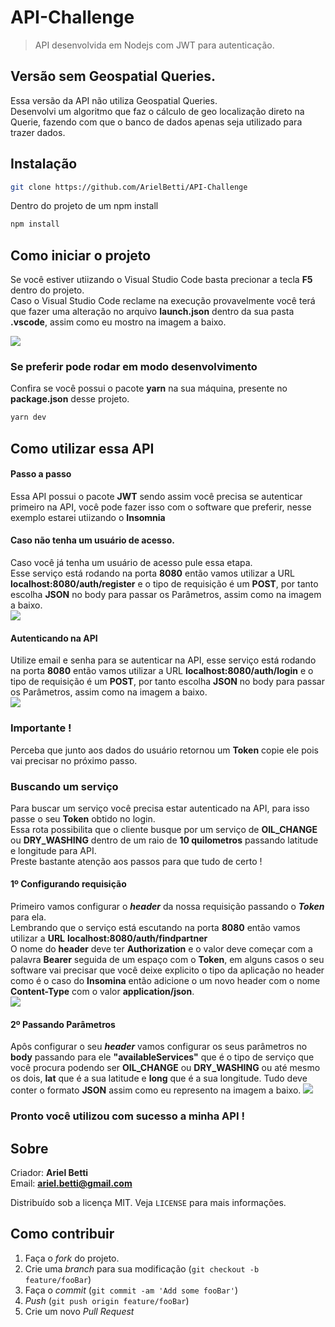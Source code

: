 # API-Challenge

> API desenvolvida em Nodejs com JWT para autenticação.

## Versão sem Geospatial Queries.

Essa versão da API não utiliza Geospatial Queries.<br>
Desenvolvi um algoritmo que faz o cálculo de geo localização direto na Querie, fazendo com que o banco de dados apenas seja utilizado para trazer dados.


## Instalação

```sh
git clone https://github.com/ArielBetti/API-Challenge
```
Dentro do projeto de um npm install

```sh
npm install
```

## Como iniciar o projeto

Se você estiver utiizando o Visual Studio Code basta precionar a tecla **F5** dentro do projeto.<br>
Caso o Visual Studio Code reclame na execução provavelmente você terá que fazer uma alteração no arquivo **launch.json** dentro da sua pasta **.vscode**, assim como eu mostro na imagem a baixo.<br>

<img src="src/Docs/launchconfig.png">

### Se preferir pode rodar em modo desenvolvimento

Confira se você possui o pacote **yarn** na sua máquina, presente no **package.json** desse projeto.

```sh
yarn dev
```

## Como utilizar essa API

#### Passo a passo
Essa API possui o pacote **JWT** sendo assim você precisa se autenticar primeiro na API, você pode fazer isso com o software que preferir, nesse exemplo estarei utiizando o **Insomnia**

#### Caso não tenha um usuário de acesso.
Caso você já tenha um usuário de acesso pule essa etapa.<br>
Esse serviço está rodando na porta **8080** então vamos utilizar a URL **localhost:8080/auth/register** e o tipo de requisição é um **POST**, por tanto escolha **JSON** no body para passar os Parâmetros, assim como na imagem a baixo.<br>
<img src="src/Docs/registrousuario.png">

#### Autenticando na API
Utilize email e senha para se autenticar na API, esse serviço está rodando na porta **8080** então vamos utilizar a URL **localhost:8080/auth/login** e o tipo de requisição é um **POST**, por tanto escolha **JSON** no body para passar os Parâmetros, assim como na imagem a baixo.<br>
<img src="src/Docs/loginusuario.png">
### Importante !
Perceba que junto aos dados do usuário retornou um **Token** copie ele pois vai precisar no próximo passo.

### Buscando um serviço
Para buscar um serviço você precisa estar autenticado na API, para isso passe o seu **Token** obtido no login.<br>
Essa rota possibilita que o cliente busque por um serviço de **OIL_CHANGE** ou **DRY_WASHING** dentro de um raio de **10 quilometros** passando latitude e longitude para API.<br>
Preste bastante atenção aos passos para que tudo de certo !<br>

#### 1º Configurando requisição
Primeiro vamos configurar o ***header*** da nossa requisição passando o ***Token*** para ela.<br>
Lembrando que o serviço está escutando na porta **8080** então vamos utilizar a **URL** **localhost:8080/auth/findpartner**<br>
O nome do **header** deve ter **Authorization** e o valor deve começar com a palavra **Bearer** seguida de um espaço com o **Token**, em alguns casos o seu software vai precisar que você deixe explicito o tipo da aplicação no header como é o caso do **Insomina** então adicione o um novo header com o nome **Content-Type** com o valor **application/json**.<br>
<img src="src/Docs/buscar1.png"><br>

#### 2º Passando Parâmetros
Apôs configurar o seu ***header*** vamos configurar os seus parâmetros no **body** passando para ele **"availableServices"** que é o tipo de serviço que você procura podendo ser **OIL_CHANGE** ou **DRY_WASHING** ou até mesmo os dois, **lat** que é a sua latitude e **long** que é a sua longitude.
Tudo deve conter o formato **JSON** assim como eu represento na imagem a baixo.
<img src="/src/Docs/buscar2.png">

### Pronto você utilizou com sucesso a minha API !

## Sobre

Criador: **Ariel Betti**<br>
Email: **ariel.betti@gmail.com**<br>

Distribuído sob a licença MIT. Veja `LICENSE` para mais informações.

## Como contribuir

1. Faça o _fork_ do projeto.
2. Crie uma _branch_ para sua modificação (`git checkout -b feature/fooBar`)
3. Faça o _commit_ (`git commit -am 'Add some fooBar'`)
4. _Push_ (`git push origin feature/fooBar`)
5. Crie um novo _Pull Request_

